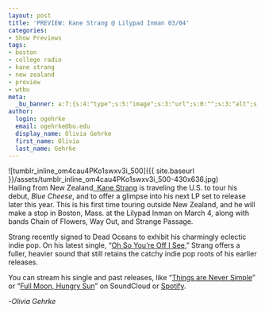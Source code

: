 ```yaml
---
layout: post
title: 'PREVIEW: Kane Strang @ Lilypad Inman 03/04'
categories:
- Show Previews
tags:
- boston
- college radio
- kane strang
- new zealand
- preview
- wtbu
meta:
  _bu_banner: a:7:{s:4:"type";s:5:"image";s:3:"url";s:0:"";s:3:"alt";s:0:"";s:7:"post_id";s:0:"";s:4:"html";s:0:"";s:8:"position";s:12:"contentWidth";s:7:"caption";s:0:"";}
author:
  login: ogehrke
  email: ogehrke@bu.edu
  display_name: Olivia Gehrke
  first_name: Olivia
  last_name: Gehrke
---
```

![tumblr_inline_om4cau4PKo1swxv3i_500]({{ site.baseurl }}/assets/tumblr_inline_om4cau4PKo1swxv3i_500-430x636.jpg)  
Hailing from New Zealand,[ Kane Strang](http://t.umblr.com/redirect?z=https%3A%2F%2Fwww.kanestrang.com&t=NzQ3NzAwZjAxNWJhNzVkZGFkYzA5Yzk4NjUwOTM0YmE4MDFiN2NkMCx4ZDhCTmJ4ag%3D%3D&b=t%3AKIk-PtjejdhRSOqxbjcLKQ&p=http%3A%2F%2Fwtburadio.tumblr.com%2Fpost%2F157848873133%2Fpreview-kane-strang-lilypad-inman-0304&m=1) is traveling the U.S. to tour his debut, _Blue Cheese_, and to offer a glimpse into his next LP set to release later this year. This is his first time touring outside New Zealand, and he will make a stop in Boston, Mass. at the Lilypad Inman on March 4, along with bands Chain of Flowers, Way Out, and Strange Passage.

Strang recently signed to Dead Oceans to exhibit his charmingly eclectic indie pop. On his latest single, “[Oh So You’re Off I See](http://t.umblr.com/redirect?z=https%3A%2F%2Fwww.youtube.com%2Fwatch%3Fv%3Dl1VLO17X3Is&t=ZjQ0NjQwMjdiODkxYjQ5ZjI0M2ViZGI4M2RlZDBhMjFiMGMwMTM2MCx4ZDhCTmJ4ag%3D%3D&b=t%3AKIk-PtjejdhRSOqxbjcLKQ&p=http%3A%2F%2Fwtburadio.tumblr.com%2Fpost%2F157848873133%2Fpreview-kane-strang-lilypad-inman-0304&m=1),” Strang offers a fuller, heavier sound that still retains the catchy indie pop roots of his earlier releases.

You can stream his single and past releases, like “[Things are Never Simple](http://t.umblr.com/redirect?z=https%3A%2F%2Fsoundcloud.com%2Fbadabingrecords%2Fthings-are-never-simple-1%3Fin%3Dbadabingrecords%2Fsets%2Fkane-strang-blue-cheese-2&t=YWYwNDQ2ZWEwZDA5MTBhODgyZDEwMmNjMjMyM2UwOTRiOTg2YjA3Nyx4ZDhCTmJ4ag%3D%3D&b=t%3AKIk-PtjejdhRSOqxbjcLKQ&p=http%3A%2F%2Fwtburadio.tumblr.com%2Fpost%2F157848873133%2Fpreview-kane-strang-lilypad-inman-0304&m=1)” or “[Full Moon, Hungry Sun](http://t.umblr.com/redirect?z=https%3A%2F%2Fsoundcloud.com%2Fbadabingrecords%2Fkane-strang-full-moon-hungry-sun&t=NGM3ZTdiODJhYmRhZWM1OTc5ZDJlYzI5OWYyNTYzYzJmMWM1MjcyMix4ZDhCTmJ4ag%3D%3D&b=t%3AKIk-PtjejdhRSOqxbjcLKQ&p=http%3A%2F%2Fwtburadio.tumblr.com%2Fpost%2F157848873133%2Fpreview-kane-strang-lilypad-inman-0304&m=1)” on SoundCloud or [Spotify](http://t.umblr.com/redirect?z=https%3A%2F%2Fplay.spotify.com%2Fartist%2F5ep2Spbr5BdQT3WErx4kie%3Fplay%3Dtrue%26utm_source%3Dopen.spotify.com%26utm_medium%3Dopen&t=MjU0ZjczMDJkOWU0NjFkMjMwMDQ0MjRiODRiNDMwNWIxMDA1Yjc2MCx4ZDhCTmJ4ag%3D%3D&b=t%3AKIk-PtjejdhRSOqxbjcLKQ&p=http%3A%2F%2Fwtburadio.tumblr.com%2Fpost%2F157848873133%2Fpreview-kane-strang-lilypad-inman-0304&m=1).

_\-Olivia Gehrke_